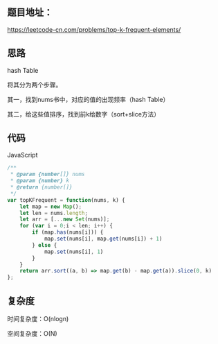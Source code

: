 ## 题目地址：

https://leetcode-cn.com/problems/top-k-frequent-elements/



## 思路

hash Table

将其分为两个步骤。

其一，找到nums书中，对应的值的出现频率（hash Table）

其二，给这些值排序，找到前k给数字（sort+slice方法）



## 代码

JavaScript

```javascript
/**
 * @param {number[]} nums
 * @param {number} k
 * @return {number[]}
 */
var topKFrequent = function(nums, k) {
    let map = new Map();
    let len = nums.length;
    let arr = [...new Set(nums)];
    for (var i = 0;i < len; i++) {
        if (map.has(nums[i])) {
            map.set(nums[i], map.get(nums[i]) + 1)
        } else {
            map.set(nums[i], 1)
        }
    }
    return arr.sort((a, b) => map.get(b) - map.get(a)).slice(0, k)
};
```



## 复杂度

时间复杂度：O(nlogn)

空间复杂度：O(N)

